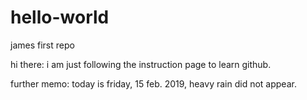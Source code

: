 # hello-world
james first repo

hi there:
i am just following the instruction page to learn github.

further memo:
today is friday, 15 feb. 2019, heavy rain did not appear.
